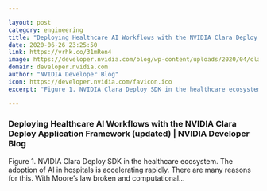 ```yaml
---

layout: post
category: engineering
title: "Deploying Healthcare AI Workflows with the NVIDIA Clara Deploy Application Framework (updated)"
date: 2020-06-26 23:25:50
link: https://vrhk.co/31mRen4
image: https://developer.nvidia.com/blog/wp-content/uploads/2020/04/clara-deploy-in-healthcare-ecosystem.png
domain: developer.nvidia.com
author: "NVIDIA Developer Blog"
icon: https://developer.nvidia.com/favicon.ico
excerpt: "Figure 1. NVIDIA Clara Deploy SDK in the healthcare ecosystem. The adoption of AI in hospitals is accelerating rapidly. There are many reasons for this. With Moore’s law broken and computational…"

---
```


### Deploying Healthcare AI Workflows with the NVIDIA Clara Deploy Application Framework (updated) | NVIDIA Developer Blog

Figure 1. NVIDIA Clara Deploy SDK in the healthcare ecosystem. The adoption of AI in hospitals is accelerating rapidly. There are many reasons for this. With Moore’s law broken and computational…